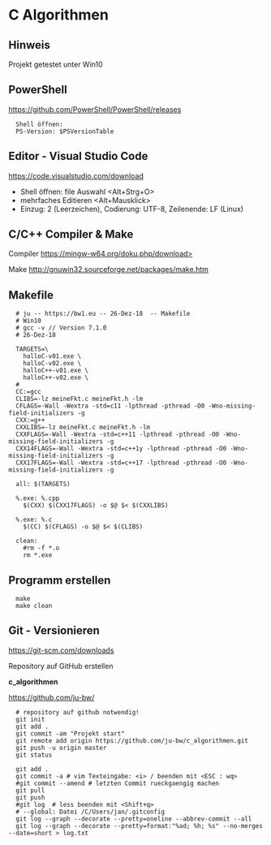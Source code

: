 # C Algorithmen

## Hinweis

Projekt getestet unter Win10 

## PowerShell

<https://github.com/PowerShell/PowerShell/releases>

~~~
  Shell öffnen: 
  PS-Version: $PSVersionTable
~~~

## Editor - Visual Studio Code 

<https://code.visualstudio.com/download>

- Shell öffnen: file Auswahl   <Alt+Strg+O>
- mehrfaches Editieren         <Alt+Mausklick>
- Einzug: 2 (Leerzeichen), Codierung: UTF-8, Zeilenende: LF (Linux)

## C/C++ Compiler & Make

Compiler https://mingw-w64.org/doku.php/download>

Make <http://gnuwin32.sourceforge.net/packages/make.htm>

## Makefile

~~~
  # ju -- https://bw1.eu -- 26-Dez-18  -- Makefile
  # Win10
  # gcc -v // Version 7.1.0
  # 26-Dez-18

  TARGETS=\
    halloC-v01.exe \
    halloC-v02.exe \
    halloC++-v01.exe \
    halloC++-v02.exe \
  # 
  CC:=gcc
  CLIBS=-lz meineFkt.c meineFkt.h -lm
  CFLAGS=-Wall -Wextra -std=c11 -lpthread -pthread -O0 -Wno-missing-field-initializers -g
  CXX:=g++
  CXXLIBS=-lz meineFkt.c meineFkt.h -lm
  CXXFLAGS=-Wall -Wextra -std=c++11 -lpthread -pthread -O0 -Wno-missing-field-initializers -g
  CXX14FLAGS=-Wall -Wextra -std=c++1y -lpthread -pthread -O0 -Wno-missing-field-initializers -g
  CXX17FLAGS=-Wall -Wextra -std=c++17 -lpthread -pthread -O0 -Wno-missing-field-initializers -g

  all: $(TARGETS)

  %.exe: %.cpp
    $(CXX) $(CXX17FLAGS) -o $@ $< $(CXXLIBS)

  %.exe: %.c
    $(CC) $(CFLAGS) -o $@ $< $(CLIBS)

  clean:
    #rm -f *.o 
    rm *.exe
~~~

## Programm erstellen

~~~
  make
  make clean
~~~

## Git - Versionieren

<https://git-scm.com/downloads>

Repository auf GitHub erstellen

**c_algorithmen**

<https://github.com/ju-bw/>

~~~
  # repository auf github notwendig!
  git init
  git add .
  git commit -am "Projekt start"
  git remote add origin https://github.com/ju-bw/c_algorithmen.git
  git push -u origin master 
  git status

  git add .
  git commit -a # vim Texteingabe: <i> / beenden mit <ESC : wq>
  #git commit --amend # letzten Commit rueckgaengig machen
  git pull
  git push
  #git log  # less beenden mit <Shift+q>
  # --global: Datei /C/Users/jan/.gitconfig
  git log --graph --decorate --pretty=oneline --abbrev-commit --all
  git log --graph --decorate --pretty=format:"%ad; %h; %s" --no-merges --date=short > log.txt
~~~
